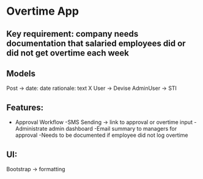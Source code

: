 # Overtime App

## Key requirement: company needs documentation that salaried employees did or did not get overtime each week

## Models
Post -> date: date rationale: text
X User -> Devise 
AdminUser -> STI

## Features: 
- Approval Workflow
-SMS Sending -> link to approval or overtime input
-Administrate admin dashboard
-Email summary to managers for approval
-Needs to be documented if employee did not log overtime

## UI:
Bootstrap -> formatting


